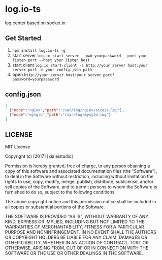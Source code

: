 # log.io-ts
log center based on socket.io
## Get Started
1. `npm install log.io-ts -g`
2. start server `log.io start-server --pwd yourpassword --port your listen port --host your listen host`
3. start client `log.io start-client -s http://your server host:your server port -c your config.json path`
4. open `http://your server host:your server port?password=yourpassword`
## config.json
```json
[
  {"node":"nginx","path":"/var/log/nginx/access.log"},
  {"node":"mysqld","path":"/var/log/mysqld.log"}
]
```
## LICENSE
MIT License

Copyright (c) [2017] [xialeistudio]

Permission is hereby granted, free of charge, to any person obtaining a copy
of this software and associated documentation files (the "Software"), to deal
in the Software without restriction, including without limitation the rights
to use, copy, modify, merge, publish, distribute, sublicense, and/or sell
copies of the Software, and to permit persons to whom the Software is
furnished to do so, subject to the following conditions:

The above copyright notice and this permission notice shall be included in all
copies or substantial portions of the Software.

THE SOFTWARE IS PROVIDED "AS IS", WITHOUT WARRANTY OF ANY KIND, EXPRESS OR
IMPLIED, INCLUDING BUT NOT LIMITED TO THE WARRANTIES OF MERCHANTABILITY,
FITNESS FOR A PARTICULAR PURPOSE AND NONINFRINGEMENT. IN NO EVENT SHALL THE
AUTHORS OR COPYRIGHT HOLDERS BE LIABLE FOR ANY CLAIM, DAMAGES OR OTHER
LIABILITY, WHETHER IN AN ACTION OF CONTRACT, TORT OR OTHERWISE, ARISING FROM,
OUT OF OR IN CONNECTION WITH THE SOFTWARE OR THE USE OR OTHER DEALINGS IN THE
SOFTWARE.

